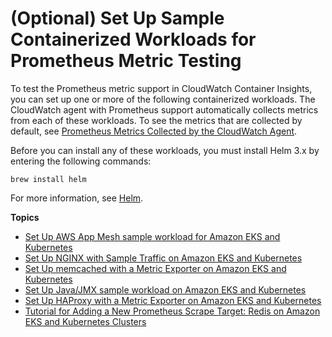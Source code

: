# \(Optional\) Set Up Sample Containerized Workloads for Prometheus Metric Testing<a name="ContainerInsights-Prometheus-Sample-Workloads"></a>

To test the Prometheus metric support in CloudWatch Container Insights, you can set up one or more of the following containerized workloads\. The CloudWatch agent with Prometheus support automatically collects metrics from each of these workloads\. To see the metrics that are collected by default, see [Prometheus Metrics Collected by the CloudWatch Agent](ContainerInsights-Prometheus-metrics.md)\.

Before you can install any of these workloads, you must install Helm 3\.x by entering the following commands:

```
brew install helm
```

For more information, see [Helm](https://helm.sh)\.

**Topics**
+ [Set Up AWS App Mesh sample workload for Amazon EKS and Kubernetes](ContainerInsights-Prometheus-Sample-Workloads-appmesh.md)
+ [Set Up NGINX with Sample Traffic on Amazon EKS and Kubernetes](ContainerInsights-Prometheus-Sample-Workloads-nginx.md)
+ [Set Up memcached with a Metric Exporter on Amazon EKS and Kubernetes](ContainerInsights-Prometheus-Sample-Workloads-memcached.md)
+ [Set Up Java/JMX sample workload on Amazon EKS and Kubernetes](ContainerInsights-Prometheus-Sample-Workloads-javajmx.md)
+ [Set Up HAProxy with a Metric Exporter on Amazon EKS and Kubernetes](ContainerInsights-Prometheus-Sample-Workloads-haproxy.md)
+ [Tutorial for Adding a New Prometheus Scrape Target: Redis on Amazon EKS and Kubernetes Clusters](ContainerInsights-Prometheus-Setup-redis-eks.md)